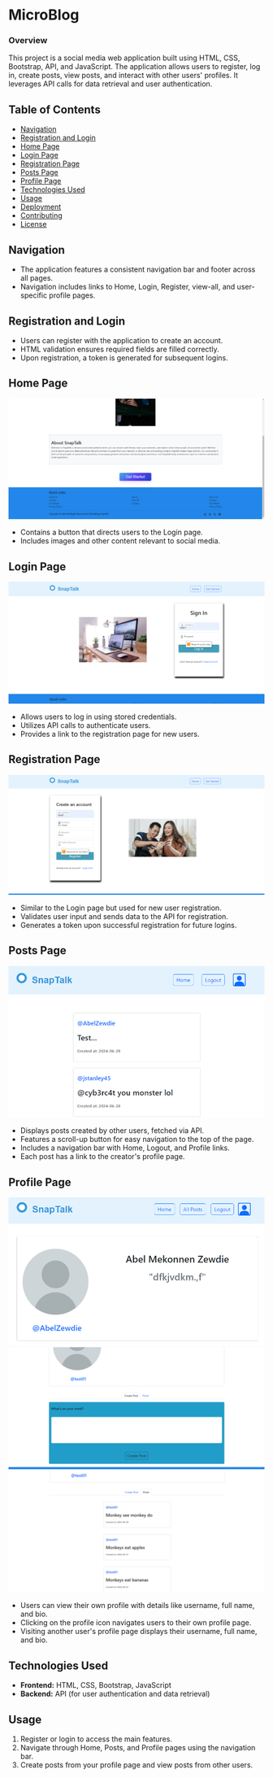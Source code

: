 # MicroBlog

### Overview

This project is a social media web application built using HTML, CSS, Bootstrap, API, and JavaScript. The application allows users to register, log in, create posts, view posts, and interact with other users' profiles. It leverages API calls for data retrieval and user authentication.

## Table of Contents
- [Navigation](#navigation)
- [Registration and Login](#registration-and-login)
- [Home Page](#home-page)
- [Login Page](#login-page)
- [Registration Page](#registration-page)
- [Posts Page](#posts-page)
- [Profile Page](#profile-page)
- [Technologies Used](#technologies-used)
- [Usage](#usage)
- [Deployment](#deployment)
- [Contributing](#contributing)
- [License](#license)

## Navigation

- The application features a consistent navigation bar and footer across all pages.
- Navigation includes links to Home, Login, Register, view-all, and user-specific profile pages.

## Registration and Login

- Users can register with the application to create an account.
- HTML validation ensures required fields are filled correctly.
- Upon registration, a token is generated for subsequent logins.

## Home Page

![Home page](/images/home.png)

- Contains a button that directs users to the Login page.
- Includes images and other content relevant to social media.

## Login Page

![Login page](/images/login.png)

- Allows users to log in using stored credentials.
- Utilizes API calls to authenticate users.
- Provides a link to the registration page for new users.

## Registration Page

![register page](/images/sign-up.png)

  - Similar to the Login page but used for new user registration.
  - Validates user input and sends data to the API for registration.
  - Generates a token upon successful registration for future logins.

## Posts Page

![Posts Page](/images/posts.png)

  - Displays posts created by other users, fetched via API.
  - Features a scroll-up button for easy navigation to the top of the page.
  - Includes a navigation bar with Home, Logout, and Profile links.
  - Each post has a link to the creator's profile page.

## Profile Page

![Other User](/images/profile-page.png)
![Owner Profile](/images/user-profile-page.png)
![Owner Profile Posts](/images/user-profile-posts.png)

  - Users can view their own profile with details like username, full name, and bio.
  - Clicking on the profile icon navigates users to their own profile page.
  - Visiting another user's profile page displays their username, full name, and bio.

## Technologies Used

- **Frontend:** HTML, CSS, Bootstrap, JavaScript
- **Backend:** API (for user authentication and data retrieval)

## Usage

1. Register or login to access the main features.
2. Navigate through Home, Posts, and Profile pages using the navigation bar.
3. Create posts from your profile page and view posts from other users.


